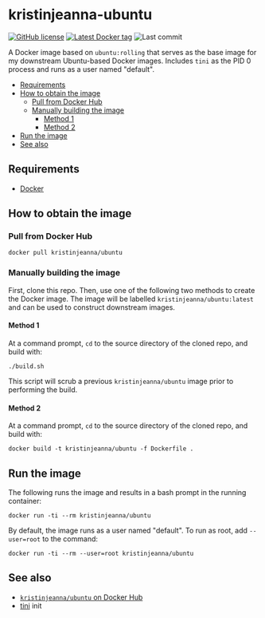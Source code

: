 # kristinjeanna-ubuntu

[![GitHub license](https://img.shields.io/github/license/kristinjeanna/docker-ubuntu.svg?style=flat)](https://github.com/kristinjeanna/docker-ubuntu/blob/main/LICENSE) [![Latest Docker tag](https://img.shields.io/docker/v/kristinjeanna/ubuntu/latest?style=flat)](https://hub.docker.com/repository/docker/kristinjeanna/ubuntu) ![Last commit](https://img.shields.io/github/last-commit/kristinjeanna/docker-ubuntu?style=flat)

A Docker image based on `ubuntu:rolling` that serves as the base image for my downstream Ubuntu-based Docker images. Includes `tini` as the PID 0 process and runs as a user named "default".

- [Requirements](#requirements)
- [How to obtain the image](#how-to-obtain-the-image)
  - [Pull from Docker Hub](#pull-from-docker-hub)
  - [Manually building the image](#manually-building-the-image)
    - [Method 1](#method-1)
    - [Method 2](#method-2)
- [Run the image](#run-the-image)
- [See also](#see-also)

## Requirements

- [Docker](https://www.docker.com/get-started)

## How to obtain the image

### Pull from Docker Hub

```shell
docker pull kristinjeanna/ubuntu
```

### Manually building the image

First, clone this repo. Then, use one of the following two methods to create the Docker image. The image will be labelled `kristinjeanna/ubuntu:latest` and can be used to construct downstream images.

#### Method 1

At a command prompt, `cd` to the source directory of the cloned repo, and build with:

```shell
./build.sh
```

This script will scrub a previous `kristinjeanna/ubuntu` image prior to performing the build.

#### Method 2

At a command prompt, `cd` to the source directory of the cloned repo, and build with:

```shell
docker build -t kristinjeanna/ubuntu -f Dockerfile .
```

## Run the image

The following runs the image and results in a bash prompt in the running container:

```shell
docker run -ti --rm kristinjeanna/ubuntu
```

By default, the image runs as a user named "default". To run as root, add `--user=root` to the command:

```shell
docker run -ti --rm --user=root kristinjeanna/ubuntu
```

## See also

- [`kristinjeanna/ubuntu` on Docker Hub](https://hub.docker.com/repository/docker/kristinjeanna/ubuntu)
- [tini](https://github.com/krallin/tini) init
